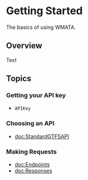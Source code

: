 # Getting Started

The basics of using WMATA.

## Overview

<!--@START_MENU_TOKEN@-->Text<!--@END_MENU_TOKEN@-->

## Topics

### Getting your API key

- ``APIKey``

### Choosing an API

- <doc:StandardGTFSAPI>

### Making Requests

- <doc:Endpoints>
- <doc:Responses>

